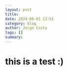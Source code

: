 ```yaml
---
layout: post
title: 
date: 2024-06-01 12:51
category: blog
author: Jorge Costa
tags: []
summary: 
---
```


# this is a test :)
